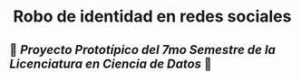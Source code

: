<center>
  
  # Robo de identidad en redes sociales 

</center>  

## 🧪 *Proyecto Prototípico del 7mo Semestre de la Licenciatura en Ciencia de Datos* 🧪
